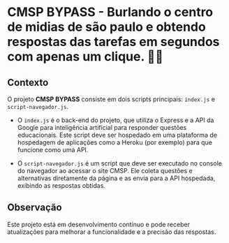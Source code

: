 # CMSP BYPASS - Burlando o centro de midias de são paulo e obtendo respostas das tarefas em segundos com apenas um clique. 📓🔥

## Contexto

O projeto **CMSP BYPASS** consiste em dois scripts principais: `index.js` e `script-navegador.js`. 

- O `index.js` é o back-end do projeto, que utiliza o Express e a API da Google para inteligência artificial para responder questões educacionais. Este script deve ser hospedado em uma plataforma de hospedagem de aplicações como a Heroku (por exemplo) para que funcione como uma API.

- O `script-navegador.js` é um script que deve ser executado no console do navegador ao acessar o site CMSP. Ele coleta questões e alternativas diretamente da página e as envia para a API hospedada, exibindo as respostas obtidas.

## Observação
Este projeto está em desenvolvimento contínuo e pode receber atualizações para melhorar a funcionalidade e a precisão das respostas.
